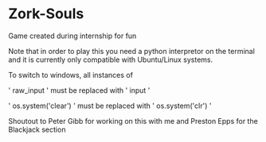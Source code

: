 # Zork-Souls
Game created during internship for fun


Note that in order to play this you need a python interpretor on the terminal and it is currently only compatible with Ubuntu/Linux systems. 

To switch to windows, all instances of 

' raw_input ' must be replaced with ' input ' 

' os.system('clear') ' must be replaced with ' os.system('clr') ' 


Shoutout to Peter Gibb for working on this with me and Preston Epps for the Blackjack section

